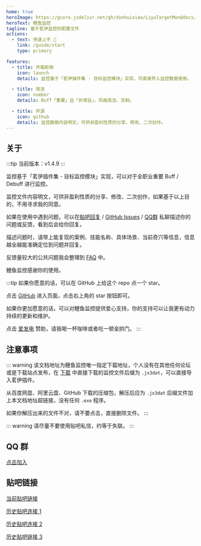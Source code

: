 ```yaml
---
home: true
heroImage: https://gcore.jsdelivr.net/gh/dunhuixiao/LiyuTargetMon@docs/image/home.jpg
heroText: 鲤鱼监控
tagline: 基于茗伊监控的配置文件
actions:
  - text: 快速上手 🍻
    link: /guide/start
    type: primary

features:
  - title: 开箱即用
    icon: launch
    details: 监控基于「茗伊插件集 - 目标监控模块」实现，可直接导入监控数据使用。

  - title: 简洁
    icon: number
    details: Buff「重要」且「非常驻」，风格简洁、克制。

  - title: 开源
    icon: github
    details: 监控数据内容明文，可供非盈利性质的分享、修改、二次创作。
---
```


## 关于
:::tip
当前版本：v1.4.9
:::

监控基于「茗伊插件集 - 目标监控模块」实现，可以对于全职业重要 Buff / Debuff 进行监控。

监控文件内容明文，可供非盈利性质的分享、修改、二次创作，如果基于以上目的，不用寻求我的同意。

如果在使用中遇到问题，可以在[贴吧回复](https://tieba.baidu.com/p/6470946492?see_lz=1) / [GitHub Issues](https://github.com/dunhuixiao/LiyuTargetMon/issues) / [QQ群](https://jq.qq.com/?_wv=1027&k=jmw5fLpn) 私聊描述你的问题或反馈，看到后会给你回复。

描述问题时，请带上能复现的案例、技能名称、具体场景、当前奇穴等信息，信息越全越能准确定位到问题并回复。

反馈量较大的公共问题我会整理到 [FAQ](faq.md) 中。

鲤鱼监控感谢你的使用。

:::tip
如果你愿意的话，可以在 GitHub 上给这个 repo 点一个 star。

点击 [GitHub](https://github.com/dunhuixiao/LiyuTargetMon) 进入页面，点击右上角的 star 按钮即可。

如果你更加愿意的话，可以对鲤鱼监控提供爱心支持，你的支持可以让我更有动力持续的更新和维护。

点击 [爱发电](https://afdian.net/a/cookie_mango) 赞助，请我喝一杯咖啡或者吃一顿金拱门。
:::

## 注意事项

::: warning
该文档地址为鲤鱼监控唯一指定下载地址，个人没有在其他任何论坛或是下载站点发布，在 [下载](download.md) 中直接下载的监控文件后缀为 `.jx3dat`，可以直接导入茗伊插件。

从百度网盘、阿里云盘、GitHub 下载的压缩包，解压后应为 `.jx3dat` 后缀文件加上本文档地址超链接，没有任何 `.exe` 程序。

如果你解压出来的文件不对，请不要点击，直接删除文件。
:::

::: warning
请尽量不要使用贴吧私信，约等于失联。
:::

## QQ 群

[点击加入](https://jq.qq.com/?_wv=1027&k=jmw5fLpn)

## 贴吧链接

[当前贴吧链接](https://tieba.baidu.com/p/6470946492?see_lz=1)

[历史贴吧连接 1](https://tieba.baidu.com/p/5464592160?see_lz=1)

[历史贴吧连接 2](https://tieba.baidu.com/p/5314050246?see_lz=1)

[历史贴吧链接 3](https://tieba.baidu.com/p/6323130138?pn=1)
